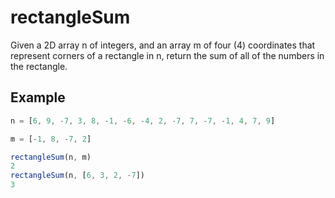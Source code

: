 # rectangleSum

Given a 2D array n of integers, and an array m of four (4) coordinates that represent corners of a rectangle in n, return the sum of all of the numbers in the rectangle.

## Example

```js
n = [6, 9, -7, 3, 8, -1, -6, -4, 2, -7, 7, -7, -1, 4, 7, 9]

m = [-1, 8, -7, 2]

rectangleSum(n, m)
2
rectangleSum(n, [6, 3, 2, -7])
3
```
